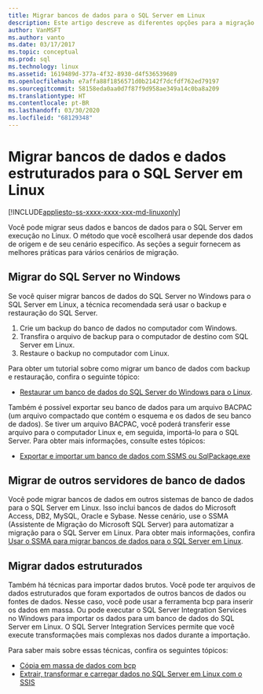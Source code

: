 ```yaml
---
title: Migrar bancos de dados para o SQL Server em Linux
description: Este artigo descreve as diferentes opções para a migração de dados e bancos de dados para o SQL Server em Linux.
author: VanMSFT
ms.author: vanto
ms.date: 03/17/2017
ms.topic: conceptual
ms.prod: sql
ms.technology: linux
ms.assetid: 1619489d-377a-4f32-8930-d4f536539689
ms.openlocfilehash: e7affa88f1856571d0b2142f7dcfdf762ed79197
ms.sourcegitcommit: 58158eda0aa0d7f87f9d958ae349a14c0ba8a209
ms.translationtype: HT
ms.contentlocale: pt-BR
ms.lasthandoff: 03/30/2020
ms.locfileid: "68129348"
---
```

# <a name="migrate-databases-and-structured-data-to-sql-server-on-linux"></a>Migrar bancos de dados e dados estruturados para o SQL Server em Linux 

[!INCLUDE[appliesto-ss-xxxx-xxxx-xxx-md-linuxonly](../includes/appliesto-ss-xxxx-xxxx-xxx-md-linuxonly.md)]

Você pode migrar seus dados e bancos de dados para o SQL Server em execução no Linux. O método que você escolherá usar depende dos dados de origem e de seu cenário específico. As seções a seguir fornecem as melhores práticas para vários cenários de migração.

## <a name="migrate-from-sql-server-on-windows"></a>Migrar do SQL Server no Windows
Se você quiser migrar bancos de dados do SQL Server no Windows para o SQL Server em Linux, a técnica recomendada será usar o backup e restauração do SQL Server.

1. Crie um backup do banco de dados no computador com Windows.
2. Transfira o arquivo de backup para o computador de destino com SQL Server em Linux.
3. Restaure o backup no computador com Linux. 

Para obter um tutorial sobre como migrar um banco de dados com backup e restauração, confira o seguinte tópico:

- [Restaurar um banco de dados do SQL Server do Windows para o Linux](sql-server-linux-migrate-restore-database.md).

Também é possível exportar seu banco de dados para um arquivo BACPAC (um arquivo compactado que contém o esquema e os dados de seu banco de dados). Se tiver um arquivo BACPAC, você poderá transferir esse arquivo para o computador Linux e, em seguida, importá-lo para o SQL Server. Para obter mais informações, consulte estes tópicos:

- [Exportar e importar um banco de dados com SSMS ou SqlPackage.exe](sql-server-linux-migrate-ssms.md)

## <a name="migrate-from-other-database-servers"></a>Migrar de outros servidores de banco de dados
Você pode migrar bancos de dados em outros sistemas de banco de dados para o SQL Server em Linux. Isso inclui bancos de dados do Microsoft Access, DB2, MySQL, Oracle e Sybase. Nesse cenário, use o SSMA (Assistente de Migração do Microsoft SQL Server) para automatizar a migração para o SQL Server em Linux. Para obter mais informações, confira [Usar o SSMA para migrar bancos de dados para o SQL Server em Linux](sql-server-linux-migrate-ssma.md).  

## <a name="migrate-structured-data"></a>Migrar dados estruturados
Também há técnicas para importar dados brutos. Você pode ter arquivos de dados estruturados que foram exportados de outros bancos de dados ou fontes de dados. Nesse caso, você pode usar a ferramenta bcp para inserir os dados em massa. Ou pode executar o SQL Server Integration Services no Windows para importar os dados para um banco de dados do SQL Server em Linux. O SQL Server Integration Services permite que você execute transformações mais complexas nos dados durante a importação. 

Para saber mais sobre essas técnicas, confira os seguintes tópicos:

- [Cópia em massa de dados com bcp](sql-server-linux-migrate-bcp.md)
- [Extrair, transformar e carregar dados no SQL Server em Linux com o SSIS](sql-server-linux-migrate-ssis.md) 
